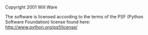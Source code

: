 Copyright 2001 Will Ware

The software is licensed according to the terms of the PSF (Python Software Foundation) license found here: http://www.python.org/psf/license/